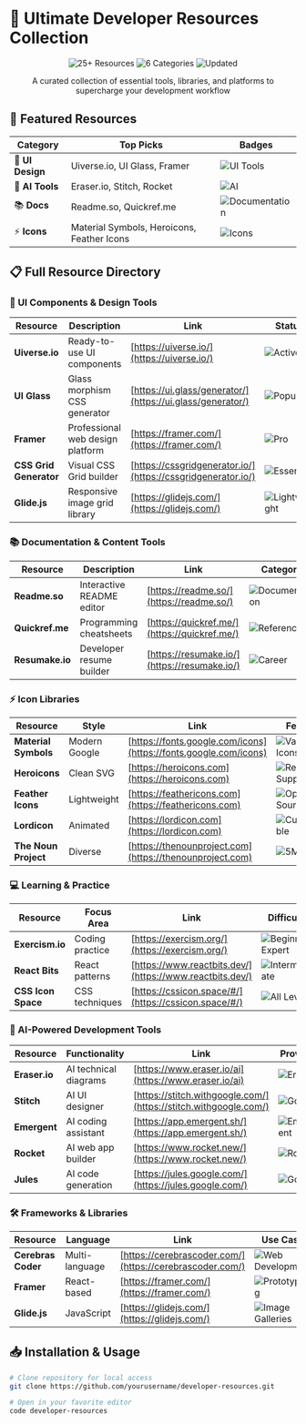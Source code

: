 # 🚀 Ultimate Developer Resources Collection

<div align="center">
  <img src="https://img.shields.io/badge/Resources-25+-blue?style=for-the-badge" alt="25+ Resources">
  <img src="https://img.shields.io/badge/Categories-6-green?style=for-the-badge" alt="6 Categories">
  <img src="https://img.shields.io/badge/Updated-28_June_2024-brightgreen?style=for-the-badge" alt="Updated">
</div>

<div align="center">
  <p>A curated collection of essential tools, libraries, and platforms to supercharge your development workflow</p>
</div>

## 🌟 Featured Resources

| Category          | Top Picks                                                                 | Badges                                                                 |
|-------------------|---------------------------------------------------------------------------|------------------------------------------------------------------------|
| 🎨 **UI Design**  | Uiverse.io, UI Glass, Framer                                             | ![UI Tools](https://img.shields.io/badge/-Components-blueviolet)       |
| 🤖 **AI Tools**   | Eraser.io, Stitch, Rocket                                                | ![AI](https://img.shields.io/badge/-Cutting_Edge-red)                  |
| 📚 **Docs**       | Readme.so, Quickref.me                                                   | ![Documentation](https://img.shields.io/badge/-Essential-yellowgreen) |
| ⚡ **Icons**      | Material Symbols, Heroicons, Feather Icons                               | ![Icons](https://img.shields.io/badge/-Free_Resources-success)        |

## 📋 Full Resource Directory

### 🎨 UI Components & Design Tools

| Resource | Description | Link | Status |
|----------|-------------|------|--------|
| **Uiverse.io** | Ready-to-use UI components | [https://uiverse.io/](https://uiverse.io/) | ![Active](https://img.shields.io/badge/-Active-brightgreen) |
| **UI Glass** | Glass morphism CSS generator | [https://ui.glass/generator/](https://ui.glass/generator/) | ![Popular](https://img.shields.io/badge/-Popular-blue) |
| **Framer** | Professional web design platform | [https://framer.com/](https://framer.com/) | ![Pro](https://img.shields.io/badge/-Pro_Option-ff69b4) |
| **CSS Grid Generator** | Visual CSS Grid builder | [https://cssgridgenerator.io/](https://cssgridgenerator.io/) | ![Essential](https://img.shields.io/badge/-Essential-yellow) |
| **Glide.js** | Responsive image grid library | [https://glidejs.com/](https://glidejs.com/) | ![Lightweight](https://img.shields.io/badge/-Lightweight-green) |

### 📚 Documentation & Content Tools

| Resource | Description | Link | Category |
|----------|-------------|------|----------|
| **Readme.so** | Interactive README editor | [https://readme.so/](https://readme.so/) | ![Documentation](https://img.shields.io/badge/-Documentation-informational) |
| **Quickref.me** | Programming cheatsheets | [https://quickref.me/](https://quickref.me/) | ![Reference](https://img.shields.io/badge/-Reference-important) |
| **Resumake.io** | Developer resume builder | [https://resumake.io/](https://resumake.io/) | ![Career](https://img.shields.io/badge/-Career-blueviolet) |

### ⚡ Icon Libraries

| Resource | Style | Link | Features |
|----------|-------|------|----------|
| **Material Symbols** | Modern Google | [https://fonts.google.com/icons](https://fonts.google.com/icons) | ![Variable Icons](https://img.shields.io/badge/-Variable_Icons-blue) |
| **Heroicons** | Clean SVG | [https://heroicons.com](https://heroicons.com) | ![React/Vue Support](https://img.shields.io/badge/-React/Vue-9cf) |
| **Feather Icons** | Lightweight | [https://feathericons.com](https://feathericons.com) | ![Open Source](https://img.shields.io/badge/-Open_Source-success) |
| **Lordicon** | Animated | [https://lordicon.com](https://lordicon.com) | ![Customizable](https://img.shields.io/badge/-Customizable-ff69b4) |
| **The Noun Project** | Diverse | [https://thenounproject.com](https://thenounproject.com) | ![5M+ Icons](https://img.shields.io/badge/-5M%2B_Icons-yellow) |

### 💻 Learning & Practice

| Resource | Focus Area | Link | Difficulty |
|----------|------------|------|------------|
| **Exercism.io** | Coding practice | [https://exercism.org/](https://exercism.org/) | ![Beginner-Expert](https://img.shields.io/badge/-Beginner--Expert-green) |
| **React Bits** | React patterns | [https://www.reactbits.dev/](https://www.reactbits.dev/) | ![Intermediate](https://img.shields.io/badge/-Intermediate-yellow) |
| **CSS Icon Space** | CSS techniques | [https://cssicon.space/#/](https://cssicon.space/#/) | ![All Levels](https://img.shields.io/badge/-All_Levels-blue) |

### 🤖 AI-Powered Development Tools

| Resource | Functionality | Link | Provider |
|----------|---------------|------|----------|
| **Eraser.io** | AI technical diagrams | [https://www.eraser.io/ai](https://www.eraser.io/ai) | ![Eraser](https://img.shields.io/badge/-Eraser-important) |
| **Stitch** | AI UI designer | [https://stitch.withgoogle.com/](https://stitch.withgoogle.com/) | ![Google](https://img.shields.io/badge/-Google-blue) |
| **Emergent** | AI coding assistant | [https://app.emergent.sh/](https://app.emergent.sh/) | ![Emergent](https://img.shields.io/badge/-Emergent-9cf) |
| **Rocket** | AI web app builder | [https://www.rocket.new/](https://www.rocket.new/) | ![Rocket](https://img.shields.io/badge/-Rocket-red) |
| **Jules** | AI code generation | [https://jules.google.com/](https://jules.google.com/) | ![Google](https://img.shields.io/badge/-Google-blue) |

### 🛠 Frameworks & Libraries

| Resource | Language | Link | Use Case |
|----------|----------|------|----------|
| **Cerebras Coder** | Multi-language | [https://cerebrascoder.com/](https://cerebrascoder.com/) | ![Web Development](https://img.shields.io/badge/-Web_Development-blueviolet) |
| **Framer** | React-based | [https://framer.com/](https://framer.com/) | ![Prototyping](https://img.shields.io/badge/-Prototyping-yellowgreen) |
| **Glide.js** | JavaScript | [https://glidejs.com/](https://glidejs.com/) | ![Image Galleries](https://img.shields.io/badge/-Image_Galleries-ff69b4) |

## 📥 Installation & Usage

```bash
# Clone repository for local access
git clone https://github.com/yourusername/developer-resources.git

# Open in your favorite editor
code developer-resources
